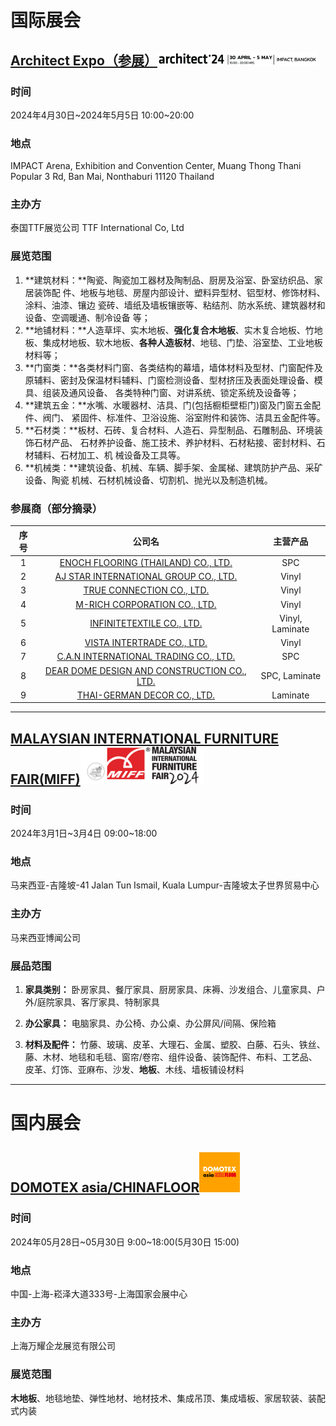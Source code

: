 

# 国际展会

## [Architect Expo（参展）](https://architectexpo.com/2024/en/)<img src="./images/architect-logo.png" style="zoom:25%;" />

### 时间

2024年4月30日~2024年5月5日 10:00~20:00

### 地点

IMPACT Arena, Exhibition and Convention Center, Muang Thong Thani Popular 3 Rd, Ban Mai, Nonthaburi 11120 Thailand

### 主办方

泰国TTF展览公司 TTF International Co, Ltd

### 展览范围

1. **建筑材料：**陶瓷、陶瓷加工器材及陶制品、厨房及浴室、卧室纺织品、家居装饰配 件、地板与地毯、房屋内部设计、塑料异型材、铝型材、修饰材料、涂料、油漆、镶边 瓷砖、墙纸及墙板镶嵌等、粘结剂、防水系统、建筑器材和设备、空调暖通、制冷设备 等；
2. **地铺材料：**人造草坪、实木地板、**强化复合木地板**、实木复合地板、竹地板、集成材地板、软木地板、**各种人造板材**、地毯、门垫、浴室垫、工业地板材料等；
3. **门窗类：**各类材料门窗、各类结构的幕墙，墙体材料及型材、门窗配件及原辅料、密封及保温材料辅料、门窗检测设备、型材挤压及表面处理设备、模具、组装及通风设备、 各类特种门窗、对讲系统、锁定系统及设备等；
4. **建筑五金：**水嘴、水暖器材、洁具、门(包括橱柜壁柜门)窗及门窗五金配件、阀门、 紧固件、标准件、卫浴设施、浴室附件和装饰、洁具五金配件等。
5. **石材类：**板材、石砖、复合材料、人造石、异型制品、石雕制品、环境装饰石材产品、 石材养护设备、施工技术、养护材料、石材粘接、密封材料、石材辅料、石材加工、机 械设备及工具等。
6. **机械类：**建筑设备、机械、车辆、脚手架、金属梯、建筑防护产品、采矿设备、陶瓷 机械、石材机械设备、切割机、抛光以及制造机械。

### 参展商（部分摘录）

| 序号 |                            公司名                            |    主营产品     |
| :--: | :----------------------------------------------------------: | :-------------: |
|  1   | [ENOCH FLOORING (THAILAND) CO., LTD.](https://www.yinuoflooring.com/) |       SPC       |
|  2   | [AJ STAR INTERNATIONAL GROUP CO., LTD.](http://www.ajstarfloor.com/) |      Vinyl      |
|  3   | [TRUE CONNECTION CO., LTD.](https://www.royalpremiumfloor.com/) |      Vinyl      |
|  4   |  [M-RICH CORPORATION CO., LTD.](http://rococoflooring.com/)  |      Vinyl      |
|  5   |  [INFINITETEXTILE CO., LTD.](http://www.infinitefloor.net/)  | Vinyl, Laminate |
|  6   | [VISTA INTERTRADE CO., LTD.](http://www.vistaintertrade.com/) |      Vinyl      |
|  7   | [C.A.N INTERNATIONAL TRADING CO., LTD.](http://www.grfasthomeservice.com/) |       SPC       |
|  8   | [DEAR DOME DESIGN AND CONSTRUCTION CO., LTD.](http://www.ddc.co.th/) |  SPC, Laminate  |
|  9   | [THAI-GERMAN DECOR CO., LTD.](http://www.thaigermandecor.com/) |    Laminate     |

------

## [MALAYSIAN INTERNATIONAL FURNITURE FAIR(MIFF)](https://miff.com.my/)<img src="./images/MIFF-logo.png" style="zoom: 25%;" />

### 时间

2024年3月1日~3月4日 09:00~18:00

### 地点

马来西亚-吉隆坡-41 Jalan Tun Ismail, Kuala Lumpur-吉隆坡太子世界贸易中心

### 主办方

马来西亚博闻公司

### 展品范围

1. **家具类别：** 卧房家具、餐厅家具、厨房家具、床褥、沙发组合、儿童家具、户外/庭院家具、客厅家具、特制家具
2. **办公家具：** 电脑家具、办公椅、办公桌、办公屏风/间隔、保险箱

3. **材料及配件：** 竹藤、玻璃、皮革、大理石、金属、塑胶、白藤、石头、铁丝、藤、木材、地毯和毛毯、窗帘/卷帘、组件设备、装饰配件、布料、工艺品、皮革、灯饰、亚麻布、沙发、**地板**、木线、墙板铺设材料

------

# 国内展会

## [DOMOTEX asia/CHINAFLOOR](https://www.domotexasiachinafloor.com/)<img src="./images/DOMOTEX-logo.png" style="zoom:50%;" />

### 时间

2024年05月28日~05月30日 9:00~18:00(5月30日 15:00)

### 地点

中国-上海-崧泽大道333号-上海国家会展中心

### 主办方

上海万耀企龙展览有限公司

### 展览范围

**木地板**、地毯地垫、弹性地材、地材技术、集成吊顶、集成墙板、家居软装、装配式内装
